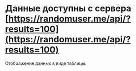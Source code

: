 # Данные доступны с сервера [https://randomuser.me/api/?results=100](https://randomuser.me/api/?results=100)

Отображение данных в виде таблицы.


